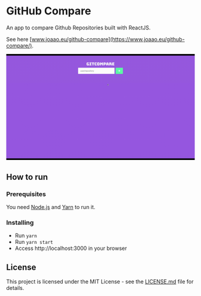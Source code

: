 # GitHub Compare

An app to compare Github Repositories built with ReactJS.

See here [www.joaao.eu/github-compare](https://www.joaao.eu/github-compare/).

![GitHub Compare](./github-compare.gif "GitHub Compare")

## How to run

### Prerequisites

You need [Node.js](https://nodejs.org/) and [Yarn](https://yarnpkg.com/en/) to run it.

### Installing

- Run `yarn`
- Run `yarn start`
- Access http://localhost:3000 in your browser

## License

This project is licensed under the MIT License - see the [LICENSE.md](LICENSE.md) file for details.

